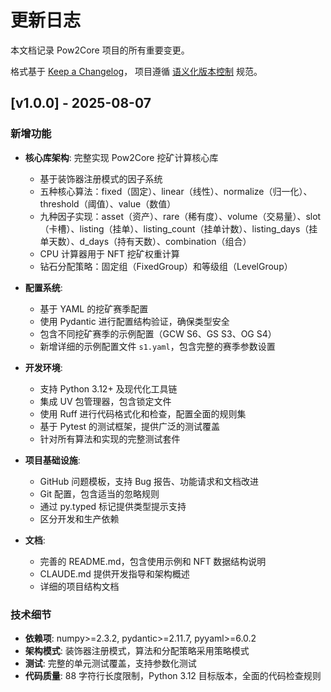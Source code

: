 # 更新日志

本文档记录 Pow2Core 项目的所有重要变更。

格式基于 [Keep a Changelog](https://keepachangelog.com/en/1.0.0/)，
项目遵循 [语义化版本控制](https://semver.org/spec/v2.0.0.html) 规范。

## [v1.0.0] - 2025-08-07

### 新增功能
- **核心库架构**: 完整实现 Pow2Core 挖矿计算核心库
  - 基于装饰器注册模式的因子系统
  - 五种核心算法：fixed（固定）、linear（线性）、normalize（归一化）、threshold（阈值）、value（数值）
  - 九种因子实现：asset（资产）、rare（稀有度）、volume（交易量）、slot（卡槽）、listing（挂单）、listing_count（挂单计数）、listing_days（挂单天数）、d_days（持有天数）、combination（组合）
  - CPU 计算器用于 NFT 挖矿权重计算
  - 钻石分配策略：固定组（FixedGroup）和等级组（LevelGroup）

- **配置系统**:
  - 基于 YAML 的挖矿赛季配置
  - 使用 Pydantic 进行配置结构验证，确保类型安全
  - 包含不同挖矿赛季的示例配置（GCW S6、GS S3、OG S4）
  - 新增详细的示例配置文件 `s1.yaml`，包含完整的赛季参数设置

- **开发环境**:
  - 支持 Python 3.12+ 及现代化工具链
  - 集成 UV 包管理器，包含锁定文件
  - 使用 Ruff 进行代码格式化和检查，配置全面的规则集
  - 基于 Pytest 的测试框架，提供广泛的测试覆盖
  - 针对所有算法和实现的完整测试套件

- **项目基础设施**:
  - GitHub 问题模板，支持 Bug 报告、功能请求和文档改进
  - Git 配置，包含适当的忽略规则
  - 通过 py.typed 标记提供类型提示支持
  - 区分开发和生产依赖

- **文档**:
  - 完善的 README.md，包含使用示例和 NFT 数据结构说明
  - CLAUDE.md 提供开发指导和架构概述
  - 详细的项目结构文档

### 技术细节
- **依赖项**: numpy>=2.3.2, pydantic>=2.11.7, pyyaml>=6.0.2
- **架构模式**: 装饰器注册模式，算法和分配策略采用策略模式
- **测试**: 完整的单元测试覆盖，支持参数化测试
- **代码质量**: 88 字符行长度限制，Python 3.12 目标版本，全面的代码检查规则
